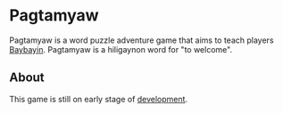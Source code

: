 # Pagtamyaw

Pagtamyaw is a word puzzle adventure game that aims to teach players [Baybayin](https://en.wikipedia.org/wiki/Baybayin). Pagtamyaw is a hiligaynon word for "to welcome".

## About

This game is still on early stage of [development](https://pagtamyaw.codecks.io/decks). 

